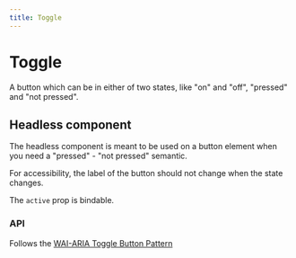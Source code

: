 ```yaml
---
title: Toggle
---
```


<script lang="ts">
  import Demo from "$components/Demo.svelte";
</script>

# Toggle

A button which can be in either of two states, like "on" and "off", "pressed" and "not pressed".

<Demo file="./toggleComponent.svelte" value="result" />


## Headless component

The headless component is meant to be used on a button element when you need a "pressed" - "not pressed" semantic.

For accessibility, the label of the button should not change when the state changes.

The `active` prop is bindable.

<Demo file="./toggleGroupHeadless.svelte" value="code" />

### API

<API file="toggle.svelte.ts" type="ToggleOptions" bindable={true} defaults={true}/>


Follows the [WAI-ARIA Toggle Button Pattern](https://www.w3.org/WAI/ARIA/apg/patterns/button/)